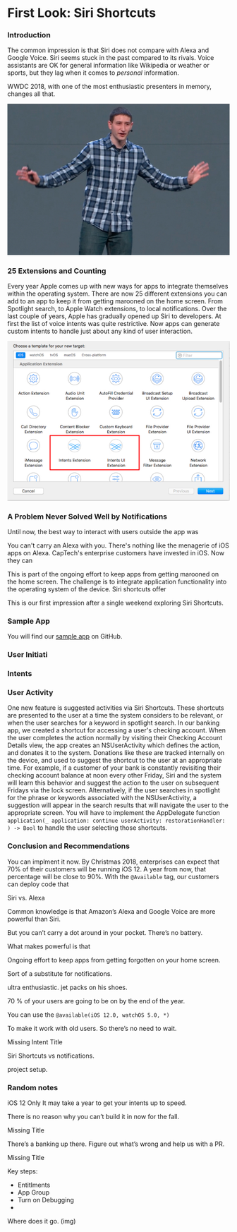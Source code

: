 

# First Look: Siri Shortcuts

### Introduction

The common impression is that Siri does not compare with Alexa and Google Voice.  Siri seems stuck in the past compared to its rivals.  Voice assistants are OK for general information like Wikipedia or weather or sports, but they lag when it comes to *personal* information.  

WWDC 2018, with one of the most enthusiastic presenters in memory, changes all that.

![](blogImages/1.presentation.jpeg)

### 25 Extensions and Counting

Every year Apple comes up with new ways for apps to integrate themselves within the operating system.  There are now 25 different extensions you can add to an app to keep it from getting marooned on the home screen.  From Spotlight search, to Apple Watch extensions, to local notifications.  Over the last couple of years, Apple has gradually opened up Siri to developers.  At first the list of voice intents was quite restrictive.  Now apps can generate custom intents to handle just about any kind of user interaction.

![](blogImages/AddingExtension.jpeg)

### A Problem Never Solved Well by Notifications

Until now, the best way to interact with users outside the app was 

You can't carry an Alexa with you.  There's nothing like the menagerie of iOS apps on Alexa.  CapTech's enterprise customers have invested in iOS.  Now they can 

This is part of the ongoing effort to keep apps from getting marooned on the home screen.  The challenge is to integrate application functionality into the operating system of the device.  Siri shortcuts offer

This is our first impression after a single weekend exploring Siri Shortcuts. 

### Sample App

You will find our [sample app](https://github.com/CapTechMobile/SiriBanker) on GitHub.  


### User Initiati


 



### Intents


### User Activity

One new feature is suggested activities via Siri Shortcuts. 
These shortcuts are presented to the user at a time the system considers to be relevant, or when the user searches for a keyword in spotlight search.
In our banking app, we created a shortcut for accessing a user's checking account. When the user completes the action normally by visiting their Checking Account Details view, the app 
creates an NSUserActivity which defines the action, and donates it to the system. Donations like these are tracked internally on the device, and used to suggest the shortcut to the user at an appropriate time.
For example, if a customer of your bank is constantly revisiting their checking account balance at noon every other Friday, Siri and the system will learn this behavior and suggest the action to the user on subsequent Fridays via the lock screen.
Alternatively, if the user searches in spotlight for the phrase or keywords associated with the NSUserActivity, a suggestion will appear in the search results that will navigate the user to the appropriate screen.
You will have to implement the AppDelegate function `application(_ application: continue userActivity: restorationHandler: ) -> Bool` to handle the user selecting those shortcuts.


### Conclusion and Recommendations

You can implment it now.  By Christmas 2018, enterprises can expect that 70% of their customers will be running iOS 12.  A year from now, that percentage will be close to 90%.  With the `@Available` tag, our customers can deploy code that 


Siri vs. Alexa

Common knowledge is that Amazon’s Alexa and Google Voice are more powerful than Siri.

But you can’t carry a dot around in your pocket.  There’s no battery.

What makes powerful is that 

Ongoing effort to keep apps from getting forgotten on your home screen.

Sort of a substitute for notifications.

ultra enthusiastic.  jet packs on his shoes.  

70 % of your users are going to be on by the end of the year.

You can use the `@available(iOS 12.0, watchOS 5.0, *)`

To make it work with old users.  So there’s no need to wait.

Missing Intent Title

Siri Shortcuts vs notifications.   

project setup.

 
### Random notes
iOS 12 Only
It may take a year to get your intents up to speed.

There is no reason why you can’t build it in now for the fall.

Missing Title

There’s a banking up there.  Figure out what’s wrong and help us with a PR.

Missing Title

Key steps:
* Entitlments
* App Group
* Turn on Debugging
* 

Where does it go.
  (img)

